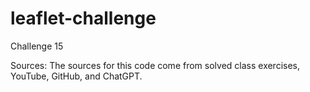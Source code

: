 # leaflet-challenge
Challenge 15

Sources: The sources for this code come from solved class exercises, YouTube, GitHub, and ChatGPT.

